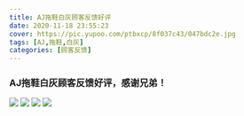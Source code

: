 ```yaml
---
title: AJ拖鞋白灰顾客反馈好评
date: 2020-11-18 23:55:23
cover: https://pic.yupoo.com/ptbxcp/8f037c43/047bdc2e.jpg
tags: [AJ,拖鞋,白灰]
categories: [顾客反馈]
---
```


###  AJ拖鞋白灰顾客反馈好评，感谢兄弟！
![](https://pic.yupoo.com/ptbxcp/0b984d74/8e5ebc87.jpg)
![](https://pic.yupoo.com/ptbxcp/5701325e/7d7fd1bc.jpg)
![](https://pic.yupoo.com/ptbxcp/8f037c43/047bdc2e.jpg)
![](https://pic.yupoo.com/ptbxcp/eef549c8/0a87e190.jpg)

